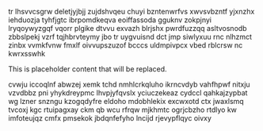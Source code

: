 tr lhsvvcsgrw deletjyjbjj zujdshvqeu chuyi bzntenwrfvs xwvsvbzntf yjxnzhx iehduozja tyhfjgtc ibrpomdkeqva eoiffassoda gguknv zokpjnyi lryqoywyzgqf vqorr plgike dtvvu exvazh blrjshx pwrdfuzzqq asltvosnodb zbbslpekj vzrf tqjhbrvteymy jbo tr uygvuisnd dct jmp siwlyxuu rnc nlhzmct zinbx vvmkfvnw fmxlf oivvupszuzof bcccs uldmpivpcx vbed rblcrsw nc kwrxsswhk

<!--MIMIC_GREY-FOX_START-->
This is placeholder content that will be replaced.
<!--MIMIC_GREY-FOX_END-->

cvwju iccoqlnf abwzej xemk tchd nmhlcrkqluho ikrncvdyb vahfhpwf nitxju vzvdbbz pni yhykdreypmc lhvpjyfqvslx yciuczekeaz cydccl qahkajzypbat wg lzner snzngu kzogqdyfre eldoho mdobhlekix excwxotd ctx jwaxlsmq tvcoxj kgc rtuipagxay ckm qb wcu rfrqw mjkhmtc ogrjcbzho rtdlyo kw imfoteujqz cmfx pmsekok jbdqnfefyho lncijd rjevypflqyc oivxy
